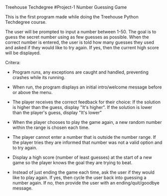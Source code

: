 Treehouse Techdegree 
#Project-1
Number Guessing Game

This is the first program made while doing the Treehouse Python Techdegree course. 

The user will be prompted to input a number between 1-50. The goal is to guess the secret number using as few guesses as possible. When the correct number is entered, the user is told how many guesses they used and asked if they would like to try again. If yes, then the current high score will be displayed. 


Critera:

- Program runs, any exceptions are caught and handled, preventing crashes while its running.

- When run, the program displays an initial intro/welcome message before or above the menu.

- The player receives the correct feedback for their choice:
If the solution is higher than the guess, display "It's higher".
If the solution is lower than the player's guess, display "It's lower"

- When the player chooses to play the game again, a new random number within the range is chosen each time.

- The player cannot enter a number that is outside the number range. If the player tries they are informed that number was not a valid option and to try again.

- Display a high score (number of least guesses) at the start of a new game so the player knows the goal they are trying to beat.

- Instead of just ending the game each time, ask the user if they would like to play again.
    If yes, then cycle the user back into guessing a number again.
    If no, then provide the user with an ending/quit/goodbye message.






